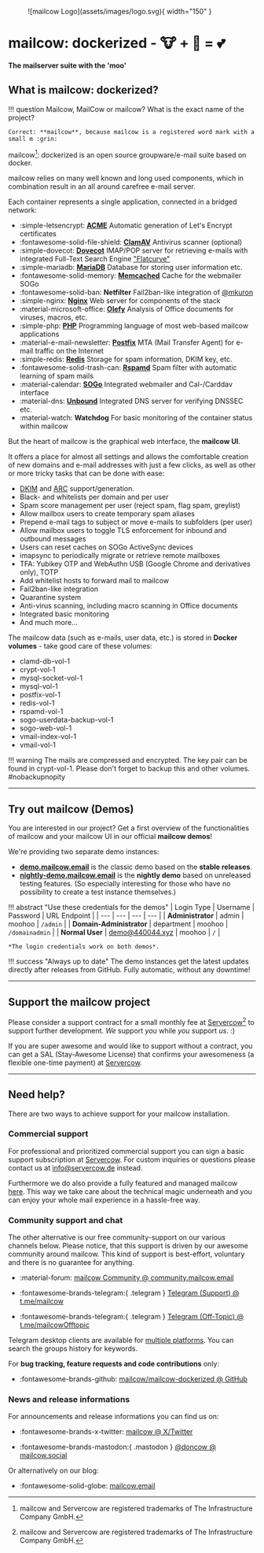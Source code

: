 <figure markdown>
  ![mailcow Logo](assets/images/logo.svg){ width="150" }
</figure>

# mailcow: dockerized - :cow: + :whale: = :two_hearts:
**The mailserver suite with the 'moo'**

## What is mailcow: dockerized?

!!! question
	Mailcow, MailCow or mailcow? What is the exact name of the project?

	Correct: **mailcow**, because mailcow is a registered word mark with a small m :grin:

mailcow[^1]: dockerized is an open source groupware/e-mail suite based on docker.

mailcow relies on many well known and long used components, which in combination result in an all around carefree e-mail server.

Each container represents a single application, connected in a bridged network:

<div class="grid cards" markdown>

- :simple-letsencrypt: [__ACME__](https://letsencrypt.org/) Automatic generation of Let's Encrypt certificates
- :fontawesome-solid-file-shield: [__ClamAV__](https://www.clamav.net/) Antivirus scanner (optional)
- :simple-dovecot: [__Dovecot__](https://www.dovecot.org/) IMAP/POP server for retrieving e-mails with integrated Full-Text Search Engine ["Flatcurve"](https://slusarz.github.io/dovecot-fts-flatcurve/)
- :simple-mariadb: [__MariaDB__](https://mariadb.org/) Database for storing user information etc.
- :fontawesome-solid-memory: [__Memcached__](https://www.memcached.org/) Cache for the webmailer SOGo
- :fontawesome-solid-ban: __Netfilter__ Fail2ban-like integration of [@mkuron](https://github.com/mkuron)
- :simple-nginx: [__Nginx__](https://nginx.org/) Web server for components of the stack
- :material-microsoft-office: [__Olefy__](https://github.com/HeinleinSupport/olefy) Analysis of Office documents for viruses, macros, etc.
- :simple-php: [__PHP__](https://php.net/) Programming language of most web-based mailcow applications
- :material-e-mail-newsletter: [__Postfix__](http://www.postfix.org/) MTA (Mail Transfer Agent) for e-mail traffic on the Internet
- :simple-redis: [__Redis__](https://redis.io/) Storage for spam information, DKIM key, etc.
- :fontawesome-solid-trash-can: [__Rspamd__](https://www.rspamd.com/) Spam filter with automatic learning of spam mails
- :material-calendar: [__SOGo__](https://sogo.nu/) Integrated webmailer and Cal-/Carddav interface
- :material-dns: [__Unbound__](https://unbound.net/) Integrated DNS server for verifying DNSSEC etc.
- :material-watch: __Watchdog__ For basic monitoring of the container status within mailcow
</div>

But the heart of mailcow is the graphical web interface, the **mailcow UI**.

It offers a place for almost all settings and allows the comfortable creation of new domains and e-mail addresses with just a few clicks, as well as 
other or more tricky tasks that can be done with ease:

- [DKIM](http://dkim.org) and [ARC](http://arc-spec.org/) support/generation.
- Black- and whitelists per domain and per user
- Spam score management per user (reject spam, flag spam, greylist)
- Allow mailbox users to create temporary spam aliases
- Prepend e-mail tags to subject or move e-mails to subfolders (per user)
- Allow mailbox users to toggle TLS enforcement for inbound and outbound messages
- Users can reset caches on SOGo ActiveSync devices
- imapsync to periodically migrate or retrieve remote mailboxes
- TFA: Yubikey OTP and WebAuthn USB (Google Chrome and derivatives only), TOTP
- Add whitelist hosts to forward mail to mailcow
- Fail2ban-like integration
- Quarantine system
- Anti-virus scanning, including macro scanning in Office documents
- Integrated basic monitoring
- And much more...

The mailcow data (such as e-mails, user data, etc.) is stored in **Docker volumes** - take good care of these volumes:

- clamd-db-vol-1
- crypt-vol-1
- mysql-socket-vol-1
- mysql-vol-1
- postfix-vol-1
- redis-vol-1
- rspamd-vol-1
- sogo-userdata-backup-vol-1
- sogo-web-vol-1
- vmail-index-vol-1
- vmail-vol-1

!!! warning
	The mails are compressed and encrypted. The key pair can be found in crypt-vol-1. Please don't forget to backup this and other volumes. #nobackupnopity

---

## Try out mailcow (Demos)

You are interested in our project? Get a first overview of the functionalities of mailcow and your mailcow UI in our official **mailcow demos**!

We're providing two separate demo instances: 

+ **[demo.mailcow.email](https://demo.mailcow.email)** is the classic demo based on the **stable releases**.
+ **[nightly-demo.mailcow.email](https://nightly-demo.mailcow.email)** is the **nightly demo** based on unreleased testing features. (So especially interesting for those who have no possibility to create a test instance themselves.)

!!! abstract "Use these credentials for the demos"
	| Login Type | Username | Password | URL Endpoint |
	| --- | --- | --- | --- |
	| **Administrator** | admin | moohoo | `/admin` |
	| **Domain-Administrator** | department | moohoo | `/domainadmin` |
	| **Normal User** | demo@440044.xyz | moohoo | `/` |

	*The login credentials work on both demos*.

!!! success "Always up to date"
	The demo instances get the latest updates directly after releases from GitHub. Fully automatic, without any downtime!

---

## Support the mailcow project

Please consider a support contract for a small monthly fee at [Servercow](https://www.servercow.de/mailcow?lang=en#support)[^1] to support further development. _We_ support _you_ while _you_ support _us_. :)

If you are super awesome and would like to support without a contract, you can get a SAL (Stay-Awesome License) that confirms your awesomeness (a flexible one-time payment) at [Servercow](https://www.servercow.de/mailcow?lang=en#sal).

---

## Need help?

There are two ways to achieve support for your mailcow installation.

### Commercial support

For professional and prioritized commercial support you can sign a basic support subscription at [Servercow](https://www.servercow.de/mailcow?lang=en#support). For custom inquiries or questions please contact us at [info@servercow.de](mailto:info@servercow.de) instead.

Furthermore we do also provide a fully featured and managed mailcow [here](https://www.servercow.de/mailcow?lang=en#managed). This way we take care about the technical magic underneath and you can enjoy your whole mail experience in a hassle-free way.

### Community support and chat

The other alternative is our free community-support on our various channels below. Please notice, that this support is driven by our awesome community around mailcow. This kind of support is best-effort, voluntary and there is no guarantee for anything.

- :material-forum: [mailcow Community @ community.mailcow.email](https://community.mailcow.email)

- :fontawesome-brands-telegram:{ .telegram } [Telegram (Support) @ t.me/mailcow](https://t.me/mailcow)

- :fontawesome-brands-telegram:{ .telegram } [Telegram (Off-Topic) @ t.me/mailcowOfftopic](https://t.me/mailcowOfftopic)

Telegram desktop clients are available for [multiple platforms](https://desktop.telegram.org). You can search the groups history for keywords.

For **bug tracking, feature requests and code contributions** only:

- :fontawesome-brands-github: [mailcow/mailcow-dockerized @ GitHub](https://github.com/mailcow/mailcow-dockerized)

### News and release informations

For announcements and release informations you can find us on:

- :fontawesome-brands-x-twitter: [mailcow @ X/Twitter](https://twitter.com/mailcow_email)

- :fontawesome-brands-mastodon:{ .mastodon }  [@doncow @ mailcow.social](https://mailcow.social/@doncow)

Or alternatively on our blog:

- :fontawesome-solid-globe: [mailcow.email](https://mailcow.email)

[^1]: mailcow and Servercow are registered trademarks of The Infrastructure Company GmbH.